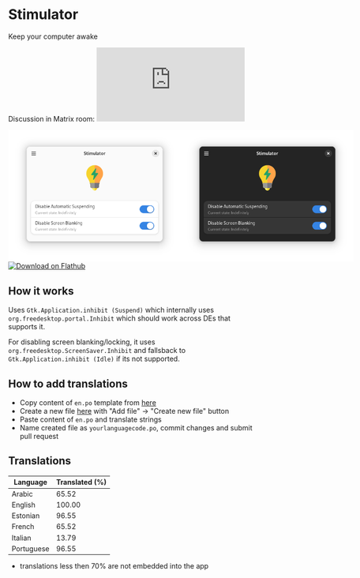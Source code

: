# Stimulator

Keep your computer awake

Discussion in Matrix room:
[![Matrix Space](https://img.shields.io/matrix/stimulator:matrix.org)](https://matrix.to/#/#stimulator:matrix.org)

<div style="display:flex;">
<img style="width:25em;" src="https://raw.githubusercontent.com/sigmaSd/Stimulator/master/distro/demo_light_active.png"/>
<img style="width:25em;" src="https://raw.githubusercontent.com/sigmaSd/Stimulator/master/distro/demo_dark_active.png"/>
</div>

<a href='https://flathub.org/apps/io.github.sigmasd.stimulator'>
  <img width='240' alt='Download on Flathub' src='https://dl.flathub.org/assets/badges/flathub-badge-i-en.png'/>
</a>

## How it works

Uses `Gtk.Application.inhibit (Suspend)` which internally uses
`org.freedesktop.portal.Inhibit` which should work across DEs that supports it.

For disabling screen blanking/locking, it uses
`org.freedesktop.ScreenSaver.Inhibit` and fallsback to
`Gtk.Application.inhibit (Idle)` if its not supported.

## How to add translations

- Copy content of `en.po` template from
  <a href="https://github.com/sigmaSd/Stimulator/blob/master/po/en.po" target="_blank">here</a>
- Create a new file
  <a href="https://github.com/sigmaSd/Stimulator/tree/master/po" target="_blank">here</a>
  with "Add file" -> "Create new file" button
- Paste content of `en.po` and translate strings
- Name created file as `yourlanguagecode.po`, commit changes and submit pull
  request

## Translations

| Language   | Translated (%) |
| ---------- | -------------- |
| Arabic     | 65.52          |
| English    | 100.00         |
| Estonian   | 96.55          |
| French     | 65.52          |
| Italian    | 13.79          |
| Portuguese | 96.55          |

- translations less then 70% are not embedded into the app
